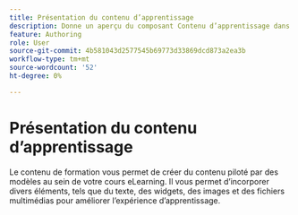 ```yaml
---
title: Présentation du contenu d’apprentissage
description: Donne un aperçu du composant Contenu d’apprentissage dans le contenu d’apprentissage et de formation
feature: Authoring
role: User
source-git-commit: 4b581043d2577545b69773d33869dcd873a2ea3b
workflow-type: tm+mt
source-wordcount: '52'
ht-degree: 0%

---
```


# Présentation du contenu d’apprentissage

Le contenu de formation vous permet de créer du contenu piloté par des modèles au sein de votre cours eLearning. Il vous permet d’incorporer divers éléments, tels que du texte, des widgets, des images et des fichiers multimédias pour améliorer l’expérience d’apprentissage.






